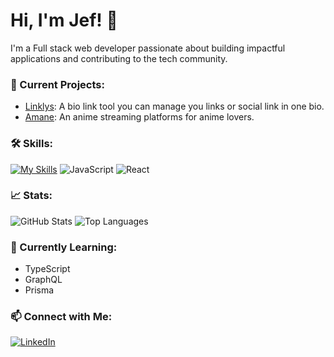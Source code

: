 # Hi, I'm Jef! 👋

I'm a Full stack web developer passionate about building impactful applications and contributing to the tech community. 

### 🔭 Current Projects:
- [Linklys](https://github.com/username/project-a): A bio link tool you can manage you links or social link in one bio.
- [Amane](https://github.com/username/project-b): An anime streaming platforms for anime lovers.

### 🛠️ Skills:
[![My Skills](https://skillicons.dev/icons?i=js,react,nodejs,express,mongodb,html,css,prisma,postman)](https://skillicons.dev)
![JavaScript](https://img.shields.io/badge/JavaScript-%23F7DF1E.svg?style=for-the-badge&logo=javascript&logoColor=black)
![React](https://img.shields.io/badge/React-%2361DAFB.svg?style=for-the-badge&logo=react&logoColor=black)

### 📈 Stats:
![GitHub Stats](https://github-readme-stats.vercel.app/api?username=jef-design&show_icons=true&theme=radical)
![Top Languages](https://github-readme-stats.vercel.app/api/top-langs/?username=jef-design&layout=compact&theme=radical)

### 🌱 Currently Learning:
- TypeScript
- GraphQL
- Prisma

### 📫 Connect with Me:
[![LinkedIn](https://img.shields.io/badge/LinkedIn-%230A66C2.svg?style=for-the-badge&logo=linkedin&logoColor=white)](https://www.linkedin.com/in/your-profile/)
